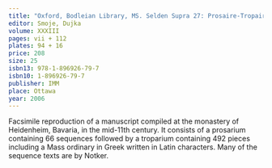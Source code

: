 ```yaml
---
title: "Oxford, Bodleian Library, MS. Selden Supra 27: Prosaire-Tropaire de Heidenheim"
editor: Smoje, Dujka
volume: XXXIII
pages: vii + 112
plates: 94 + 16
price: 208
size: 25
isbn13: 978-1-896926-79-7
isbn10: 1-896926-79-7
publisher: IMM
place: Ottawa
year: 2006
---
```

Facsimile reproduction of a manuscript compiled at the monastery of Heidenheim, Bavaria, in the mid-11th century. It consists of a prosarium containing 66 sequences followed by a troparium containing 492 pieces including a Mass ordinary in Greek written in Latin characters. Many of the sequence texts are by Notker.
